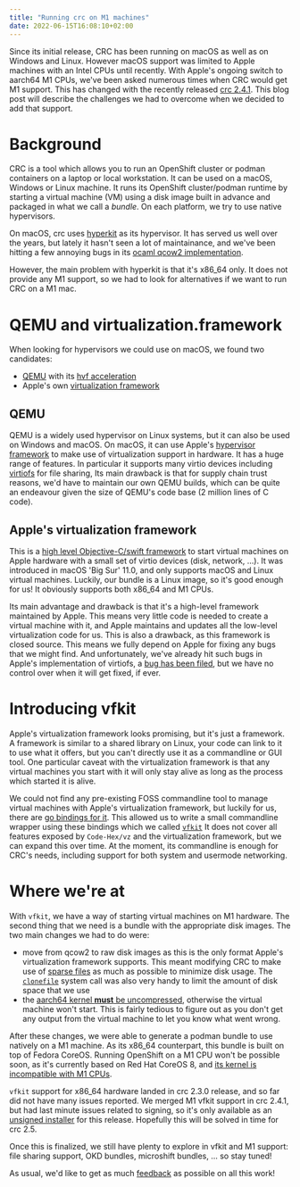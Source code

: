 ```yaml
---
title: "Running crc on M1 machines"
date: 2022-06-15T16:08:10+02:00
---
```


Since its initial release, CRC has been running on macOS as well as on Windows and Linux.
However macOS support was limited to Apple machines with an Intel CPUs until recently.
With Apple's ongoing switch to aarch64 M1 CPUs, we've been asked numerous times when CRC would get M1 support.
This has changed with the recently released [crc 2.4.1](https://github.com/crc-org/crc/releases/tag/v2.4.1).
This blog post will describe the challenges we had to overcome when we decided to add that support.


# Background

CRC is a tool which allows you to run an OpenShift cluster or podman containers on a laptop or local workstation.
It can be used on a macOS, Windows or Linux machine.
It runs its OpenShift cluster/podman runtime by starting a virtual machine (VM) using a disk image built in advance and packaged in what we call a _bundle_.
On each platform, we try to use native hypervisors.

On macOS, crc uses [hyperkit](https://github.com/moby/hyperkit) as its
hypervisor. It has served us well over the years, but lately it hasn't seen a
lot of maintainance, and we've been hitting a few annoying bugs in its [ocaml
qcow2 implementation](https://github.com/mirage/ocaml-qcow).

However, the main problem with hyperkit is that it's x86_64 only. It does not
provide any M1 support, so we had to look for alternatives if we want to run
CRC on a M1 mac.

# QEMU and virtualization.framework

When looking for hypervisors we could use on macOS, we found two candidates:
- [QEMU](https://www.qemu.org/) with its [hvf acceleration](https://wiki.qemu.org/Features/HVF)
- Apple's own [virtualization framework](https://developer.apple.com/documentation/virtualization)

## QEMU

QEMU is a widely used hypervisor on Linux systems, but it can also be used on
Windows and macOS. On macOS, it can use Apple's [hypervisor
framework](https://developer.apple.com/documentation/hypervisor) to make use of
virtualization support in hardware.
It has a huge range of features. In particular it supports many virtio devices including [virtiofs](https://virtio-fs.gitlab.io/) for file sharing,
Its main drawback is that for supply chain trust reasons, we'd have to maintain
our own QEMU builds, which can be quite an endeavour given the size of QEMU's
code base (2 million lines of C code).

## Apple's virtualization framework

This is a [high level Objective-C/swift framework](https://developer.apple.com/documentation/virtualization) to start virtual machines on Apple hardware with a small set of virtio devices (disk, network, ...).
It was introduced in macOS 'Big Sur' 11.0, and only supports macOS and Linux virtual machines. Luckily, our bundle is a Linux image, so it's good enough for us!
It obviously supports both x86_64 and M1 CPUs.

Its main advantage and drawback is that it's a high-level framework maintained by Apple. This means very little code is needed to create a virtual machine with it, and Apple maintains and updates all the low-level virtualization code for us.
This is also a drawback, as this framework is closed source. This means we fully depend on Apple for fixing any bugs that we might find. And unfortunately, we've already hit such bugs in Apple's implementation of virtiofs, a [bug has been filed](https://developer.apple.com/bug-reporting/), but we have no control over when it will get fixed, if ever.


# Introducing vfkit

Apple's virtualization framework looks promising, but it's just a framework. A framework is similar to a shared library on Linux, your code can link to it to use what it offers, but you can't directly use it as a commandline or GUI tool.
One particular caveat with the virtualization framework is that any virtual machines you start with it will only stay alive as long as the process which started it is alive.

We could not find any pre-existing FOSS commandline tool to manage virtual machines with Apple's virtualization framework, but luckily for us, there are [go bindings for it](https://github.com/Code-Hex/vz).
This allowed us to write a small commandline wrapper using these bindings which we called [`vfkit`](https://github.com/crc-org/vfkit)
It does not cover all features exposed by `Code-Hex/vz` and the virtualization framework, but we can expand this over time. At the moment, its commandline is enough for CRC's needs, including support for both system and usermode networking.

# Where we're at

With `vfkit`, we have a way of starting virtual machines on M1 hardware. The second thing that we need is a bundle with the appropriate disk images. The two main changes we had to do were:
- move from qcow2 to raw disk images as this is the only format Apple's virtualization framework supports. This meant modifying CRC to make use of [sparse files](https://en.wikipedia.org/wiki/Sparse_file) as much as possible to minimize disk usage. The [`clonefile`](https://www.manpagez.com/man/2/clonefile/) system call was also very handy to limit the amount of disk space that we use
- the [aarch64 kernel __must__ be uncompressed](https://www.kernel.org/doc/Documentation/arm64/booting.txt), otherwise the virtual machine won't start. This is fairly tedious to figure out as you don't get any output from the virtual machine to let you know what went wrong.

After these changes, we were able to generate a podman bundle to use natively on a M1 machine. As its x86_64 counterpart, this bundle is built on top of Fedora CoreOS.
Running OpenShift on a M1 CPU won't be possible soon, as it's currently based on Red Hat CoreOS 8, and [its kernel is incompatible with M1 CPUs](https://access.redhat.com/solutions/6545411).

`vfkit` support for x86_64 hardware landed in crc 2.3.0 release, and so far did not have many issues reported.
We merged M1 vfkit support in crc 2.4.1, but had last minute issues related to signing, so it's only available as an [unsigned installer](https://github.com/crc-org/crc/releases/download/v2.4.1/crc-macos-unsigned-arm64.pkg) for this release. Hopefully this will be solved in time for crc 2.5.

Once this is finalized, we still have plenty to explore in vfkit and M1 support: file sharing support, OKD bundles, microshift bundles, ... so stay tuned!

As usual, we'd like to get as much [feedback](https://github.com/crc-org/crc/issues/new/choose) as possible on all this work!
